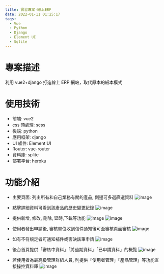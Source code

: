 ```yaml
---
title: 實習專案-線上ERP
date: 2022-01-11 01:25:17
tags:
  - Vue
  - Python
  - Django
  - Element UI
  - Sqlite
---
```


# 專案描述

利用 vue2+django 打造線上 ERP 網站，取代原本的紙本模式

# 使用技術

- 前端: vue2
- css 預處理: scss
- 後端: python
- 應用框架: django
- UI 組件: Element UI
- Router: vue-router
- 資料庫: splite
- 部署平台: heroku

# 功能介紹

- 主要頁面: 列出所有和自己業務有關的產品, 側邊可多選篩選資料
  ![image](main.png)

- 點擊詳細資料可看到該產品的歷史變更紀錄
  ![image](main2.png)

- 提供新增, 修改, 刪除, 延時,下載等功能
  ![image](add.png)
  ![image](edit.png)

- 使用者發出申請後, 審核單位收到信件通知後可至審核頁面審核
  ![image](verify1.png)

- 如有不符規定者可通知補件或否決該筆申請
  ![image](verify2.png)

- 後台首頁提供「審核中資料」「將過期資料」「已申請資料」的概覽
  ![image](backend.png)

- 若使用者為最高級管理群組人員, 則提供「使用者管理」「產品管理」等功能直接操控資料庫
  ![image](backend_user.png)
